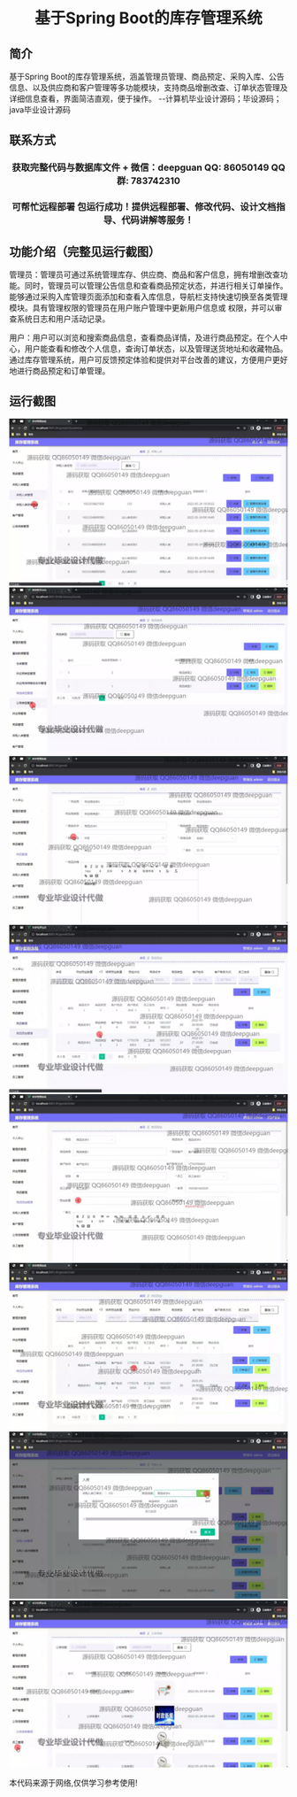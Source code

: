 <p><h1 align="center">基于Spring Boot的库存管理系统</h1></p>

## 简介
基于Spring Boot的库存管理系统，涵盖管理员管理、商品预定、采购入库、公告信息、以及供应商和客户管理等多功能模块，支持商品增删改查、订单状态管理及详细信息查看，界面简洁直观，便于操作。    --计算机毕业设计源码；毕设源码；java毕业设计源码


## 联系方式
<p><h3 align="center">获取完整代码与数据库文件 + 微信：deepguan QQ: 86050149 QQ群: 783742310</h3></p>
<p><h3 align="center">可帮忙远程部署 包运行成功！提供远程部署、修改代码、设计文档指导、代码讲解等服务！</h3></p>

## 功能介绍（完整见运行截图）
管理员：管理员可通过系统管理库存、供应商、商品和客户信息，拥有增删改查功能。同时，管理员可以管理公告信息和查看商品预定状态，并进行相关订单操作。能够通过采购入库管理页面添加和查看入库信息，导航栏支持快速切换至各类管理模块。具有管理权限的管理员在用户账户管理中更新用户信息或 权限，并可以审查系统日志和用户活动记录。 

用户：用户可以浏览和搜索商品信息，查看商品详情，及进行商品预定。在个人中心，用户能查看和修改个人信息，查询订单状态，以及管理送货地址和收藏物品。通过库存管理系统，用户可反馈预定体验和提供对平台改善的建议，方便用户更好地进行商品预定和订单管理。


## 运行截图
![](img/001.jpg)
![](img/002.jpg)
![](img/003.jpg)
![](img/004.jpg)
![](img/005.jpg)
![](img/006.jpg)
![](img/007.jpg)
![](img/008.jpg)

<p>本代码来源于网络,仅供学习参考使用!</p>
